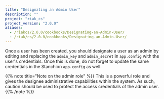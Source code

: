 ```yaml
---
title: "Designating an Admin User"
description: ""
project: "riak_cs"
project_version: "2.0.0"
aliases:
  - /riakcs/2.0.0/cookbooks/Designating-an-Admin-User/
  - /riak/cs/2.0.0/cookbooks/Designating-an-Admin-User/
---
```


Once a user has been created, you should designate a user as an admin by
editing and replacing the `admin_key` and `admin_secret` in `app.config`
with the user's credentials. Once this is done, do not forget to update
the same credentials in the Stanchion `app.config` as well.

{{% note title="Note on the admin role" %}}
This is a powerful role and gives the designee administrative capabilities
within the system. As such, caution should be used to protect the access
credentials of the admin user.
{{% /note %}}
